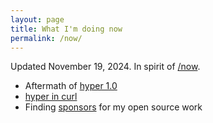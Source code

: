 ```yaml
---
layout: page
title: What I'm doing now
permalink: /now/
---
```

Updated November 19, 2024. In spirit of [/now](https://nownownow.com/about).

- Aftermath of [hyper 1.0](/blog/hyper-v1)
- [hyper in curl](/blog/hyper-in-curl-needs-a-champion)
- Finding [sponsors](/sponsor) for my open source work

